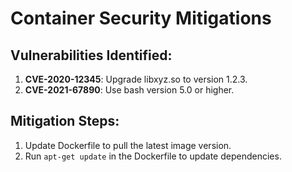 # Container Security Mitigations

## Vulnerabilities Identified:
1. **CVE-2020-12345**: Upgrade libxyz.so to version 1.2.3.
2. **CVE-2021-67890**: Use bash version 5.0 or higher.

## Mitigation Steps:
1. Update Dockerfile to pull the latest image version.
2. Run `apt-get update` in the Dockerfile to update dependencies.
